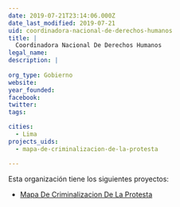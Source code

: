 ```yaml
---
date: 2019-07-21T23:14:06.000Z
date_last_modified: 2019-07-21
uid: coordinadora-nacional-de-derechos-humanos
title: |
  Coordinadora Nacional De Derechos Humanos
legal_name: 
description: |
  
org_type: Gobierno
website: 
year_founded: 
facebook: 
twitter: 
tags:

cities: 
  - Lima
projects_uids:
  - mapa-de-criminalizacion-de-la-protesta

---
```


Esta organización tiene los siguientes proyectos:

- [Mapa De Criminalizacion De La Protesta](/proyectos/mapa-de-criminalizacion-de-la-protesta)
